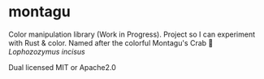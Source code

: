 # montagu

Color manipulation library (Work in Progress). Project so I can experiment with Rust & color. Named after the colorful Montagu's Crab 🦀 _Lophozozymus incisus_

Dual licensed MIT or Apache2.0
